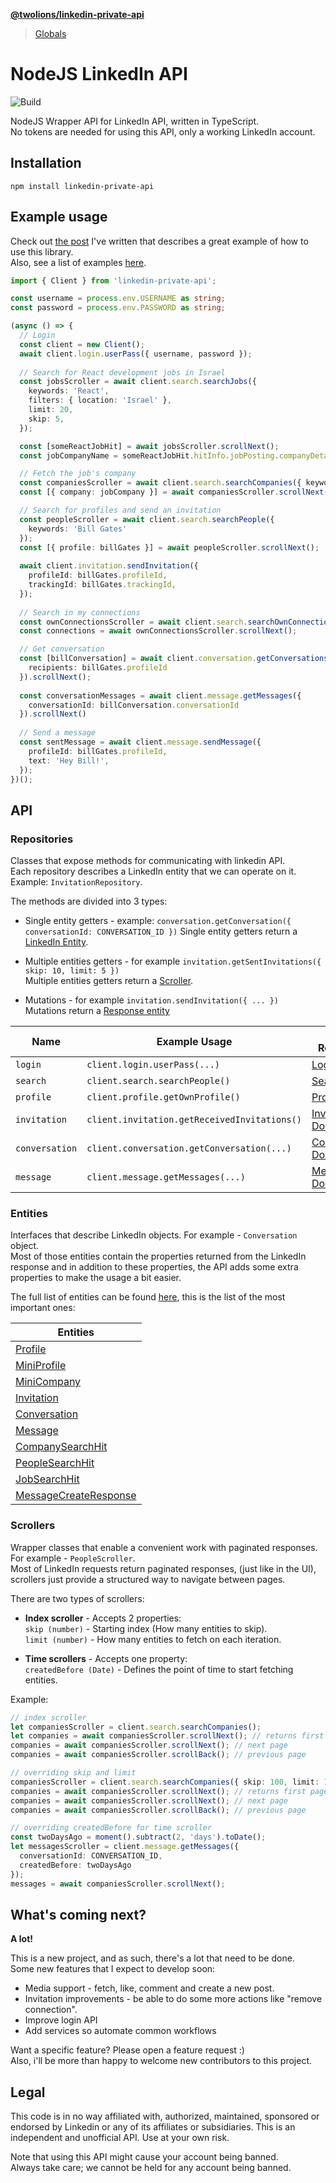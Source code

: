 **[@twolions/linkedin-private-api](README.md)**

> [Globals](globals.md)

# NodeJS LinkedIn API
![Build](https://github.com/eilonmore/linkedin-private-api/workflows/Build/badge.svg?branch=master)

NodeJS Wrapper API for LinkedIn API, written in TypeScript.  
No tokens are needed for using this API, only a working LinkedIn account.

## Installation

```
npm install linkedin-private-api
```

## Example usage
Check out [the post](https://codeburst.io/how-i-nailed-a-job-with-this-nodejs-linkedin-bot-6fcada2afbe1) I've written that describes a great example of how to use this library.  
Also, see a list of examples [here](https://github.com/eilonmore/linkedin-private-api/tree/master/examples).
```typescript
import { Client } from 'linkedin-private-api';

const username = process.env.USERNAME as string;
const password = process.env.PASSWORD as string;

(async () => {
  // Login
  const client = new Client();
  await client.login.userPass({ username, password });
  
  // Search for React development jobs in Israel
  const jobsScroller = await client.search.searchJobs({
    keywords: 'React',
    filters: { location: 'Israel' },
    limit: 20,
    skip: 5,
  });

  const [someReactJobHit] = await jobsScroller.scrollNext();
  const jobCompanyName = someReactJobHit.hitInfo.jobPosting.companyDetails.company.name;

  // Fetch the job's company
  const companiesScroller = await client.search.searchCompanies({ keywords: jobCompanyName });
  const [{ company: jobCompany }] = await companiesScroller.scrollNext();

  // Search for profiles and send an invitation
  const peopleScroller = await client.search.searchPeople({
    keywords: 'Bill Gates'
  });
  const [{ profile: billGates }] = await peopleScroller.scrollNext();
  
  await client.invitation.sendInvitation({
    profileId: billGates.profileId,
    trackingId: billGates.trackingId,
  });
  
  // Search in my connections
  const ownConnectionsScroller = await client.search.searchOwnConnections({ keywords: 'Bill Gates', limit: 1 });
  const connections = await ownConnectionsScroller.scrollNext();

  // Get conversation
  const [billConversation] = await client.conversation.getConversations({
    recipients: billGates.profileId
  }).scrollNext();
 
  const conversationMessages = await client.message.getMessages({
    conversationId: billConversation.conversationId
  }).scrollNext()
 
  // Send a message
  const sentMessage = await client.message.sendMessage({
    profileId: billGates.profileId,
    text: 'Hey Bill!',
  });
})();
```

## API
### Repositories

Classes that expose methods for communicating with linkedin API.  
Each repository describes a LinkedIn entity that we can operate on it. Example: ``InvitationRepository``.  

The methods are divided into 3 types:  
* Single entity getters - example: ``conversation.getConversation({ conversationId: CONVERSATION_ID })`` 
Single entity getters return a [LinkedIn Entity](#entities).  

* Multiple entities getters - for example ``invitation.getSentInvitations({ skip: 10, limit: 5 })``  
Multiple entities getters return a [Scroller](#scrollers).  

* Mutations - for example ``invitation.sendInvitation({ ... })``  
Mutations return a [Response entity](#entities)

|Name|Example Usage|Docs Reference|
|-|-|-|
|`login`|`client.login.userPass(...)`|[Login Docs](https://github.com/eilonmore/linkedin-private-api/blob/master/docs/classes/_src_core_login_.login.md)|
|`search`|`client.search.searchPeople()`|[Search Docs](https://github.com/eilonmore/linkedin-private-api/blob/master/docs/classes/_src_repositories_search_repository_.searchrepository.md)|
|`profile`|`client.profile.getOwnProfile()`|[Profile Docs](https://github.com/eilonmore/linkedin-private-api/blob/master/docs/classes/_src_repositories_profile_repository_.profilerepository.md)|
|`invitation`|`client.invitation.getReceivedInvitations()`|[Invitation Docs](https://github.com/eilonmore/linkedin-private-api/blob/master/docs/classes/_src_repositories_invitation_repository_.invitationrepository.md)|
|`conversation`|`client.conversation.getConversation(...)`|[Conversation Docs](https://github.com/eilonmore/linkedin-private-api/blob/master/docs/classes/_src_repositories_conversation_repository_.conversationrepository.md)|
|`message`|`client.message.getMessages(...)`|[Message Docs](https://github.com/eilonmore/linkedin-private-api/blob/master/docs/classes/_src_repositories_message_repository_.messagerepository.md)|

### Entities 
Interfaces that describe LinkedIn objects. For example - ``Conversation`` object.  
Most of those entities contain the properties returned from the LinkedIn response and in addition to these properties, the API adds some extra properties to make the usage a bit easier.

The full list of entities can be found [here](https://github.com/eilonmore/linkedin-private-api/blob/master/docs/modules/_src_entities_index_.md#attributetext), this is the list of the most important ones:

|Entities|
|-|
|[Profile](https://github.com/eilonmore/linkedin-private-api/blob/master/docs/interfaces/_src_entities_profile_entity_.profile.md)|
|[MiniProfile](https://github.com/eilonmore/linkedin-private-api/blob/master/docs/interfaces/_src_entities_mini_profile_entity_.miniprofile.md)|
|[MiniCompany](https://github.com/eilonmore/linkedin-private-api/blob/conversation-id/docs/interfaces/_src_entities_mini_company_entity_.minicompany.md)|
|[Invitation](https://github.com/eilonmore/linkedin-private-api/blob/master/docs/interfaces/_src_entities_invitation_entity_.invitation.md)|
|[Conversation](https://github.com/eilonmore/linkedin-private-api/blob/master/docs/interfaces/_src_entities_conversation_entity_.conversation.md)|
|[Message](https://github.com/eilonmore/linkedin-private-api/blob/master/docs/interfaces/_src_entities_message_event_entity_.messageevent.md)|
|[CompanySearchHit](https://github.com/eilonmore/linkedin-private-api/blob/master/docs/interfaces/_src_entities_company_search_hit_entity_.companysearchhit.md)|
|[PeopleSearchHit](https://github.com/eilonmore/linkedin-private-api/blob/master/docs/interfaces/_src_entities_people_search_hit_entity_.peoplesearchhit.md)|
|[JobSearchHit](https://github.com/eilonmore/linkedin-private-api/blob/master/docs/modules/_src_entities_job_search_hit_entity_.md)|
|[MessageCreateResponse](https://github.com/eilonmore/linkedin-private-api/blob/master/docs/interfaces/_src_entities_message_create_response_entity_.messageeventcreateresponse.md)|

### Scrollers
Wrapper classes that enable a convenient work with paginated responses. For example - ``PeopleScroller``.  
Most of LinkedIn requests return paginated responses, (just like in the UI), scrollers just provide a structured way to navigate between pages.  

There are two types of scrollers:  
* **Index scroller** - Accepts 2 properties:  
``skip (number)`` - Starting index (How many entities to skip).  
``limit (number)`` - How many entities to fetch on each iteration.

* **Time scrollers** - Accepts one property:  
``createdBefore (Date)`` - Defines the point of time to start fetching entities.

Example:
```typescript
// index scroller
let companiesScroller = client.search.searchCompanies(); 
let companies = await companiesScroller.scrollNext(); // returns first page with 10 results
companies = await companiesScroller.scrollNext(); // next page
companies = await companiesScroller.scrollBack(); // previous page

// overriding skip and limit
companiesScroller = client.search.searchCompanies({ skip: 100, limit: 1 }); 
companies = await companiesScroller.scrollNext(); // returns first page with 1 results
companies = await companiesScroller.scrollNext(); // next page
companies = await companiesScroller.scrollBack(); // previous page

// overriding createdBefore for time scroller
const twoDaysAgo = moment().subtract(2, 'days').toDate();
let messagesScroller = client.message.getMessages({
  conversationId: CONVERSATION_ID,
  createdBefore: twoDaysAgo
});
messages = await companiesScroller.scrollNext();
```

## What's coming next?
**A lot!**

This is a new project, and as such, there's a lot that need to be done.  
Some new features that I expect to develop soon:
* Media support - fetch, like, comment and create a new post.
* Invitation improvements - be able to do some more actions like "remove connection".
* Improve login API
* Add services so automate common workflows

Want a specific feature? Please open a feature request :)   
Also, i'll be more than happy to welcome new contributors to this project.

## Legal
This code is in no way affiliated with, authorized, maintained, sponsored or endorsed by Linkedin or any of its affiliates or subsidiaries. This is an independent and unofficial API. Use at your own risk.

Note that using this API might cause your account being banned.  
Always take care; we cannot be held for any account being banned.
